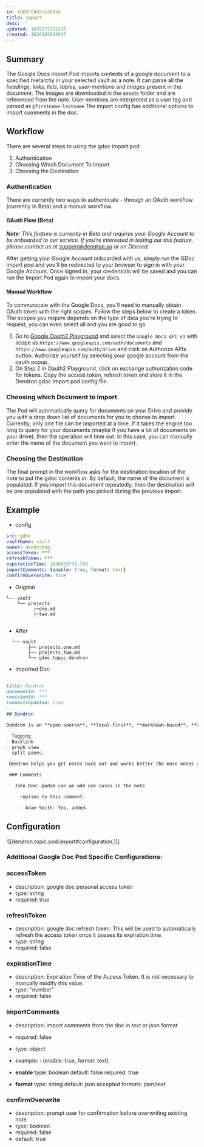 ```yaml
---
id: tO6EFCHd2rw350zh
title: Import
desc: ''
updated: 1635272725238
created: 1626365094547
---
```



## Summary

The Google Docs Import Pod imports contents of a google document to a specified hierarchy in your selected vault as a note. It can parse all the _headings_, _links_, _lists_, _tables_, _user-mentions_ and _images_ present in the document.
The images are downloaded in the assets folder and are referenced from the note. User mentions are interpreted as a user tag and parsed as `@firstname-lastname`
The import config has additional options to import comments in the doc.

## Workflow

There are several steps to using the gdoc import pod:
1. Authentication
1. Choosing Which Document To Import
1. Choosing the Destination

### Authentication

There are currently two ways to authenticate - through an OAuth workflow (currently in Beta) and a manual workflow.

#### OAuth Flow (Beta)

_**Note**: This feature is currently in Beta and requires your Google Account to be onboarded to our service. If you're interested in testing out this feature, please contact us at support@dendron.so or on Discord._

After getting your Google Account onboarded with us, simply run the GDoc import pod and you'll be redirected to your browser to sign in with your Google Account. Once signed in, your credentials will be saved and you can run the Import Pod again to import your docs.

#### Manual Workflow

To communicate with the Google Docs, you'll need to manually obtain OAuth token with the right scopes.
Follow the steps below to create a token. The scopes you require depends on the type of data you're trying to request, you can even select all and you are good to go.

1. Go to [Google Oauth2 Playground](https://developers.google.com/oauthplayground/) and select the `Google Docs API v1` with scope as `https://www.googleapis.com/auth/documents` and `https://www.googleapis.com/auth/drive` and click on Authorize APIs button. Authorize yourself by selecting your google account from the oauth popup.
1. On Step 2 in Oauth2 Playground, click on exchange authorization code for tokens. Copy the access token, refresh token and store it in the  Dendron gdoc import pod config file.

### Choosing which Document to Import

The Pod will automatically query for documents on your Drive and provide you with a drop down list of documents for you to choose to import. Currently, only one file can be imported at a time. If it takes the engine too long to query for your documents (maybe if you have a lot of documents on your drive), then the operation will time out. In this case, you can manually enter the name of the document you want to import.

### Choosing the Destination

The final prompt in the workflow asks for the destination location of the note to put the gdoc contents in.  By default, the name of the document is populated.  If you import this document repeatedly, then the destination will be pre-populated with the path you picked during the previous import.


## Example

- config
```yml
src: gdoc
vaultName: vault
owner: dendronhq
accessToken: ***
refreshToken: ***
expirationTime: 1630569771.749
importComments: {enable: true, format: text}
confirmOverwrite: true
```

- Original 
```
└── vault
    └── projects
          ├─one.md
          ├─two.md
  
```
- After

```
  └── vault
        ├── projects.one.md
        ├── projects.two.md
        └── gdoc.topic.dendron

```

- Imported Doc

```md
---
title: Dendron
documentId: ***
revisionId: ***
CommentsUpdated: true
---
## Dendron

Dendron is an **open-source**, **local-first**, **markdown-based**, **note-taking** tool built on top of [VS Code](https://code.visualstudio.com/). Like most such tools, Dendron supports all the usual features you would expect like :

- Tagging
- Backlink
- graph view
- split panes.

 Dendron helps you get notes back out and works better the more notes you have.

 ### Comments

 - John Doe: @adam can we add use cases in the note 

	 replies to this comment: 

	 - Adam Smith: Yes, added.
```

## Configuration

![[dendron.topic.pod.import#configuration,1]]

### Additional Google Doc Pod Specific Configurations:

### accessToken
- description: google doc personal access token
- type: string
- required: true

### refreshToken

- description: google doc refresh token. This will be used to automatically refresh the access token once it passes its expiration time.
- type: string
- required: false

### expirationTime

- description: Expiration Time of the Access Token. It is not necessary to manually modify this value.
- type: "number"
- required: false

### importComments
- description: import comments from the doc in text or json format
- required: false
- type: object
- example: : {enable: true, format: text} 
- **enable**
      type: boolean
      default: false
      required: true

 - **format**
      type: string
      default: json
      accepted formats: json/text

### confirmOverwrite

- description: prompt user for confirmation before overwriting existing note
- type: boolean
- required: false
- default: true